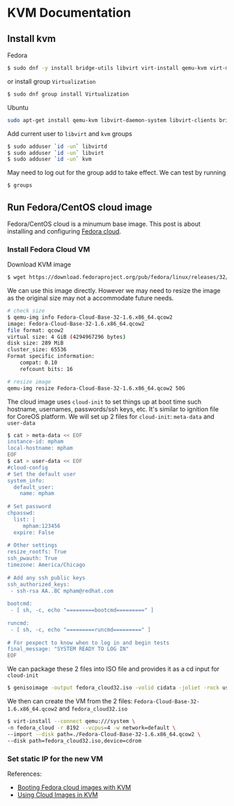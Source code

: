 # KVM Documentation
## Install kvm
Fedora
```bash
$ sudo dnf -y install bridge-utils libvirt virt-install qemu-kvm virt-manager
```
or install group `Virtualization`
```bash
$ sudo dnf group install Virtualization
```
Ubuntu
```bash
sudo apt-get install qemu-kvm libvirt-daemon-system libvirt-clients bridge-utils virt-manager
```
Add current user to `libvirt` and `kvm` groups
```bash
$ sudo adduser `id -un` libvirtd
$ sudo adduser `id -un` libvirt
$ sudo adduser `id -un` kvm
```
May need to log out for the group add to take effect. We can test by running 
```bash
$ groups
```
## Run Fedora/CentOS cloud image
Fedora/CentOS cloud is a minumum base image. This post is about installing and configuring [Fedora cloud](https://alt.fedoraproject.org/cloud/).
### Install Fedora Cloud VM
Download KVM image
```bash
$ wget https://download.fedoraproject.org/pub/fedora/linux/releases/32/Cloud/x86_64/images/Fedora-Cloud-Base-32-1.6.x86_64.qcow2
```

We can use this image directly. However we may need to resize the image as the original size may not a accommodate future needs.
```bash
# check size
$ qemu-img info Fedora-Cloud-Base-32-1.6.x86_64.qcow2 
image: Fedora-Cloud-Base-32-1.6.x86_64.qcow2
file format: qcow2
virtual size: 4 GiB (4294967296 bytes)
disk size: 289 MiB
cluster_size: 65536
Format specific information:
    compat: 0.10
    refcount bits: 16

# resize image
qemu-img resize Fedora-Cloud-Base-32-1.6.x86_64.qcow2 50G
```
The cloud image uses `cloud-init` to set things up at boot time such hostname, usernames, passwords/ssh keys, etc. It's similar to ignition file for CoreOS platform. We will set up 2 files for `cloud-init`: `meta-data` and `user-data`

```bash
$ cat > meta-data << EOF
instance-id: mpham
local-hostname: mpham
EOF
$ cat > user-data << EOF
#cloud-config
# Set the default user
system_info:
  default_user:
    name: mpham
 
# Set password
chpasswd:
  list: |
     mpham:123456
  expire: False
 
# Other settings
resize_rootfs: True
ssh_pwauth: True
timezone: America/Chicago
 
# Add any ssh public keys
ssh_authorized_keys:
 - ssh-rsa AA..BC mpham@redhat.com
 
bootcmd:
 - [ sh, -c, echo "=========bootcmd=========" ]
  
runcmd:
 - [ sh, -c, echo "=========runcmd=========" ]
  
# For pexpect to know when to log in and begin tests
final_message: "SYSTEM READY TO LOG IN"
EOF
```
We can package these 2 files into ISO file and provides it as a cd input for `cloud-init`
```bash
$ genisoimage -output fedora_cloud32.iso -volid cidata -joliet -rock user-data meta-data
```
We then can create the VM from the 2 files: `Fedora-Cloud-Base-32-1.6.x86_64.qcow2` and `fedora_cloud32.iso`
```bash
$ virt-install --connect qemu:///system \
-n fedora_cloud -r 8192 --vcpus=4 -w network=default \
--import --disk path=./Fedora-Cloud-Base-32-1.6.x86_64.qcow2 \
--disk path=fedora_cloud32.iso,device=cdrom
```
### Set static IP for the new VM

References:
- [Booting Fedora cloud images with KVM](https://blog.christophersmart.com/2016/06/17/booting-fedora-24-cloud-image-with-kvm/)
- [Using Cloud Images in KVM](https://www.theurbanpenguin.com/using-cloud-images-in-kvm/)